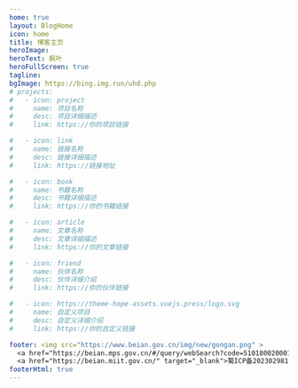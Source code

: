 ```yaml
---
home: true
layout: BlogHome
icon: home
title: 博客主页
heroImage:
heroText: 枫叶
heroFullScreen: true
tagline:
bgImage: https://bing.img.run/uhd.php
# projects:
#   - icon: project
#     name: 项目名称
#     desc: 项目详细描述
#     link: https://你的项目链接

#   - icon: link
#     name: 链接名称
#     desc: 链接详细描述
#     link: https://链接地址

#   - icon: book
#     name: 书籍名称
#     desc: 书籍详细描述
#     link: https://你的书籍链接

#   - icon: article
#     name: 文章名称
#     desc: 文章详细描述
#     link: https://你的文章链接

#   - icon: friend
#     name: 伙伴名称
#     desc: 伙伴详细介绍
#     link: https://你的伙伴链接

#   - icon: https://theme-hope-assets.vuejs.press/logo.svg
#     name: 自定义项目
#     desc: 自定义详细介绍
#     link: https://你的自定义链接

footer: <img src="https://www.beian.gov.cn/img/new/gongan.png" >
  <a href="https://beian.mps.gov.cn/#/query/webSearch?code=51018002000145" target="_blank" >川公网安备51018002000145</a></br>
  <a href="https://beian.miit.gov.cn/" target="_blank">蜀ICP备2023029817号-1</a>
footerHtml: true
---
```


<!-- 这是一个博客主页的案例。

要使用此布局，你应该在页面前端设置 `layout: BlogHome` 和 `home: true`。

相关配置文档请见 [博客主页](https://theme-hope.vuejs.press/zh/guide/blog/home.html)。 -->
